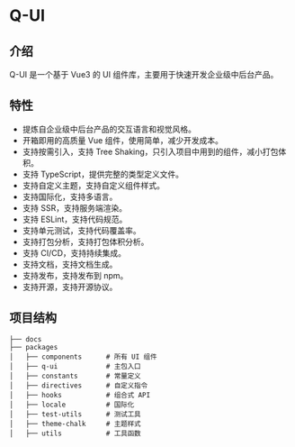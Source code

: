 # Q-UI

## 介绍
Q-UI 是一个基于 Vue3 的 UI 组件库，主要用于快速开发企业级中后台产品。

## 特性
- 提炼自企业级中后台产品的交互语言和视觉风格。
- 开箱即用的高质量 Vue 组件，使用简单，减少开发成本。
- 支持按需引入，支持 Tree Shaking，只引入项目中用到的组件，减小打包体积。
- 支持 TypeScript，提供完整的类型定义文件。
- 支持自定义主题，支持自定义组件样式。
- 支持国际化，支持多语言。
- 支持 SSR，支持服务端渲染。
- 支持 ESLint，支持代码规范。
- 支持单元测试，支持代码覆盖率。
- 支持打包分析，支持打包体积分析。
- 支持 CI/CD，支持持续集成。
- 支持文档，支持文档生成。
- 支持发布，支持发布到 npm。
- 支持开源，支持开源协议。

## 项目结构

```
├── docs
├── packages
│   ├── components      # 所有 UI 组件
│   ├── q-ui            # 主包入口
│   ├── constants       # 常量定义
│   ├── directives      # 自定义指令
│   ├── hooks           # 组合式 API
│   ├── locale          # 国际化
│   ├── test-utils      # 测试工具
│   ├── theme-chalk     # 主题样式
│   ├── utils           # 工具函数